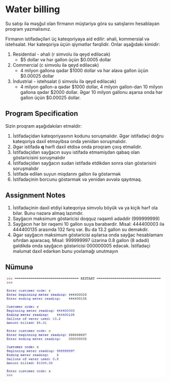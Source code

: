 # Water billing

Su satışı ilə məşğul olan firmanın müştəriyə görə su satışlarını hesablayan proqram yazmalısınız.

Firmanın istifadəçiləri üç kateqoriyaya aid edilir: əhali, kommersial və istehsalat. Hər kateqoriya üçün qiymətlər fərqlidir. Onlar aşağıdakı kimidir:

1. Residential - əhali (r simvolu ilə qeyd ediləcək)
    * $5 dollar və hər gallon üçün $0.0005 dollar
2. Commercial (c simvolu ilə qeyd ediləcək)
    * 4 milyon gallona qədər $1000 dollar və hər əlavə gallon üçün $0.00025 dollar 
3. İndustrial - istehsalat (i simvolu ilə qeyd ediləcək)
    * 4 milyon gallon-a qədər $1000 dollar, 4 milyon gallon-dan 10 milyon gallona qədər $2000 dollar. Əgər 10 milyon gallonu aşarsa onda hər gallon üçün $0.00025 dollar.

## Program Specification

Sizin proqram aşağıdakıları etməldir:

1. İstifadəçidən kateqoriyasının kodunu soruşmalıdır. Əgər istifadəçi doğru kateqoriya daxil etməyibsə onda yenidən soruşmalıdır.
2. Əgər istifadə **q** hərfi daxil etdisə onda proqram çıxış etməlidir.
3. İstifadəçidən sayğacın suyu istifadə etməmişdən qabaq olan göstəricisini soruşmalıdır
4. İstifadəçidən sayğacın sudan istifadə etdikdən sonra olan göstərisini soruşmalıdır
5. İstifadə edilən suyun miqdarını gallon ilə göstərmək
6. İstifadəçinin borcunu göstərmək və yenidən əvvələ qayıtmaq.

## Assignment Notes

1. İstifadəçinin daxil etdiyi kateqoriya simvolu böyük və ya kiçik hərf ola bilər. Bunu nəzərə almaq lazımdır.
2. Sayğacın maksimum göstəricisi doqquz rəqəmli ədəddir (999999999)
3. Sayğacın hər bir rəqəmi 10 gallon suya bərabərdir. Misal: 444400003 ilə 444400135 arasında 132 fərq var. Bu da 13.2 gallon su deməkdir.
4. Əgər sayğacın maksimum göstəricisi aşılarsa onda sayğac hesablamanı sıfırdan aparacaq. Misal: 999999997 üzərinə 0.8 gallon (8 ədədi) gəldikdə onda sayğacın göstəricisi 000000005 edəcək. İstifadəçi məlumat daxil edərkən bunu yoxlamağı unutmayın

## Nümunə

![](./images/example.jpg)
